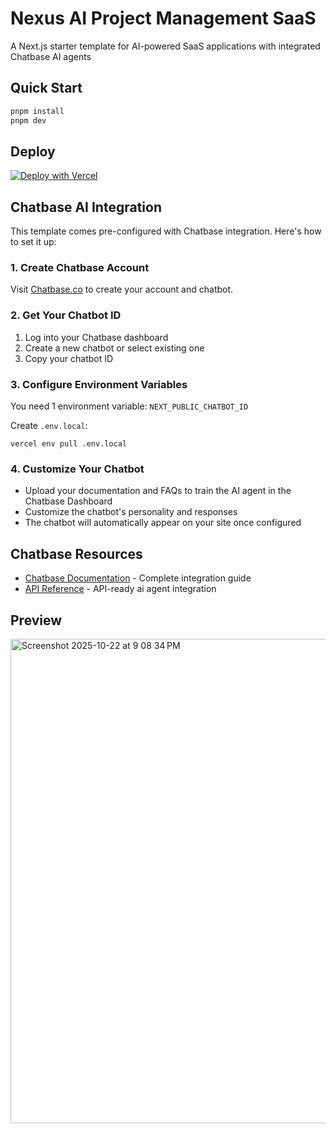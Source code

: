 # Nexus AI Project Management SaaS

A Next.js starter template for AI-powered SaaS applications with integrated Chatbase AI agents

## Quick Start

```bash
pnpm install
pnpm dev
```

## Deploy
[![Deploy with Vercel](https://vercel.com/button)](https://vercel.com/new/clone?repository-url=https%3A%2F%2Fgithub.com%2FChatbase-co%2Fnextjs-marketplace-template&env=NEXT_PUBLIC_CHATBOT_ID&envDescription=chatbot%20id%20from%20chatbase&integration-ids=icfg_jS0nsILSbn7FTwQFbTJy5CSY&products=%5B%7B%22type%22%3A%22integration%22%2C%22integrationSlug%22%3A%22chatbase%22%2C%22productSlug%22%3A%22chatbot%22%2C%22protocol%22%3A%22ai%22%7D%5D)

## Chatbase AI Integration

This template comes pre-configured with Chatbase integration. Here's how to set it up:

### 1. Create Chatbase Account
Visit [Chatbase.co](https://www.chatbase.co) to create your account and chatbot.

### 2. Get Your Chatbot ID
1. Log into your Chatbase dashboard
2. Create a new chatbot or select existing one
3. Copy your chatbot ID

### 3. Configure Environment Variables
You need 1 environment variable: `NEXT_PUBLIC_CHATBOT_ID`

Create `.env.local`:
```env
vercel env pull .env.local
```

### 4. Customize Your Chatbot
- Upload your documentation and FAQs to train the AI agent in the Chatbase Dashboard
- Customize the chatbot's personality and responses
- The chatbot will automatically appear on your site once configured

## Chatbase Resources

- [Chatbase Documentation](https://www.chatbase.co/docs/user-guides/quick-start/introduction) - Complete integration guide
- [API Reference](https://www.chatbase.co/docs/developer-guides/api-integration) - API-ready ai agent integration

## Preview
<img width="1467" height="775" alt="Screenshot 2025-10-22 at 9 08 34 PM" src="https://github.com/user-attachments/assets/2ee2a324-9ba8-4251-bc07-d9077875f560" />
